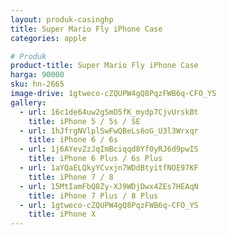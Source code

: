 ```yaml
---
layout: produk-casinghp
title: Super Mario Fly iPhone Case
categories: apple

# Produk
product-title: Super Mario Fly iPhone Case
harga: 90000
sku: hn-2665
image-drive: 1gtweco-cZQUPW4gQ8PqzFWB6q-CFO_YS
gallery:
  - url: 16c1de64uw2gSmD5fK_mydp7CjvUrskBt
    title: iPhone 5 / 5s / SE
  - url: 1hJfrgNVlplSwFwQBeLs6oG_U3l3Wrxqr
    title: iPhone 6 / 6s
  - url: 1j6AYevZzJqImBciqqd8Yf0yRJ6d9pwIS
    title: iPhone 6 Plus / 6s Plus
  - url: 1aYQaELQkyYCvxjn7WDdBtyitfNOE97KF
    title: iPhone 7 / 8
  - url: 15MtIamFbQ8Zy-XJ9WDjDwx4ZEs7HEAqN
    title: iPhone 7 Plus / 8 Plus
  - url: 1gtweco-cZQUPW4gQ8PqzFWB6q-CFO_YS
    title: iPhone X
---
```

